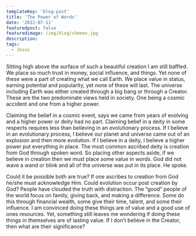 ```yaml
---
templateKey: 'blog-post'
title: 'The Power of Words'
date: '2012-07-11'
featuredpost: false
featuredimage: /img/blog/chemex.jpg
description:
tags:
  - Jesus
---
```


Sitting high above the surface of such a beautiful creation I am still baffled. We place so much trust in money, social influence, and things. Yet none of these were a part of creating what we call Earth. We place value in status, earning potential and popularity, yet none of these will last. The universe including Earth was either created through a big bang or through a Creator. These are the two predominate views held in society. One being a cosmic accident and one from a higher power.

Claiming the belief in a cosmic event, says we came from years of evolving and a higher power or deity had no part. Claiming belief in a deity in some respects requires less than believing in an evolutionary process. If I believe in an evolutionary process, I believe our planet and universe came out of an explosion and then more evolution. If I believe in a deity, I believe a higher power put everything in place. The most common ascribed deity is creation from God through spoken word. So placing other aspects aside, if we believe in creation then we must place some value in words. God did not wave a wand or blink and all of the universe was put in its place. He spoke.

Could it be possible both are true? If one ascribes to creation from God he/she must acknowledge Him. Could evolution occur post creation by God? People have clouded the truth with distraction. The “good” people of the world focus on family, giving back, and making a difference. Some do this through financial wealth, some give their time, talent, and some their influence. I am convinced doing these things are of value and a good use of ones resources. Yet, something still leaves me wondering if doing these things in themselves are of lasting value. If I don’t believe in the Creator, then what are their significance?
